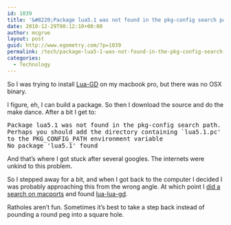 ```yaml
---
id: 1039
title: '&#8220;Package lua5.1 was not found in the pkg-config search path&#8221; on OSX'
date: 2010-12-29T00:12:10+00:00
author: mcgrue
layout: post
guid: http://www.egometry.com/?p=1039
permalink: /tech/package-lua5-1-was-not-found-in-the-pkg-config-search-path-on-osx/
categories:
  - Technology
---
```

So I was trying to install [Lua-GD](http://lua-gd.luaforge.net/) on my macbook pro, but there was no OSX binary.

I figure, eh, I can build a package. So then I download the source and do the make dance. After a bit I get to:

<pre>Package lua5.1 was not found in the pkg-config search path.
Perhaps you should add the directory containing `lua5.1.pc'
to the PKG_CONFIG_PATH environment variable
No package 'lua5.1' found
</pre>

And that&#8217;s where I got stuck after several googles. The internets were unkind to this problem.

So I stepped away for a bit, and when I got back to the computer I decided I was probably approaching this from the wrong angle. At which point I [did a search on macports](http://www.macports.org/ports.php?by=name&substr=lua) and found [lua-lua-gd](http://trac.macports.org/browser/trunk/dports/devel/lua-lua-gd/Portfile).

Ratholes aren&#8217;t fun. Sometimes it&#8217;s best to take a step back instead of pounding a round peg into a square hole.
